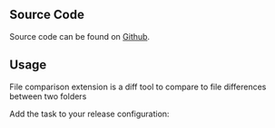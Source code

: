 ## Source Code

Source code can be found on [Github](https://github.com/fthkucuk/filecomparison.git).

## Usage

File comparison extension is a diff tool to compare to file differences between two folders

Add the task to your release configuration:

